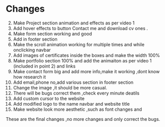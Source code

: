 #  Changes
2. Make Project section animation and effects as per video 1 
4. Add hover effects to button Contact me and download cv ones .
5. Make form section working and good
6. Add in footer section
7. Make the scroll animation working for multiple times and while onclicking navbar
9. Add images of certificates inside the boxes and make the width 100%
10. Make portfolio section 100% and add the animaiton as per video 1 (included in point 2) and links
11. Make contact form big and add more info,make it working ,dont know how research it
12. Add email,phone no,add various section in footer section 
13. Change the image ,it should be more casual.
15. There will be bugs correct them ,check every minute deatils
16. Add custom cursor to the website
17. Add modified logo to the name navbar and website title
18. Make website look more aesthetic ,such as font changes and 

These are the final changes ,no more changes and only correct the bugs.